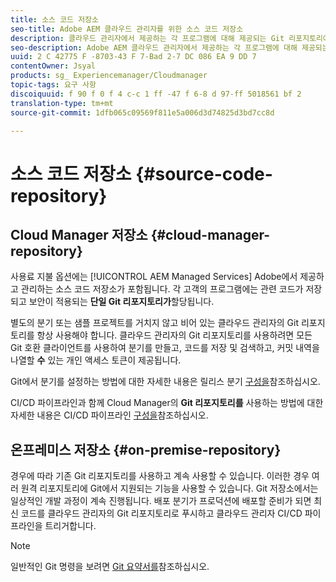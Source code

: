 ```yaml
---
title: 소스 코드 저장소
seo-title: Adobe AEM 클라우드 관리자를 위한 소스 코드 저장소
description: 클라우드 관리자에서 제공하는 각 프로그램에 대해 제공되는 Git 리포지토리에 대해 알아보려면 이 페이지를 따르십시오.
seo-description: Adobe AEM 클라우드 관리자에서 제공하는 각 프로그램에 대해 제공되는 Git 리포지토리에 대해 알려면 이 페이지를 따르십시오.
uuid: 2 C 42775 F -8703-43 F 7-Bad 2-7 DC 086 EA 9 DD 7
contentOwner: Jsyal
products: sg_ Experiencemanager/Cloudmanager
topic-tags: 요구 사항
discoiquuid: f 90 f 0 f 4 c-c 1 ff -47 f 6-8 d 97-ff 5018561 bf 2
translation-type: tm+mt
source-git-commit: 1dfb065c09569f811e5a006d3d74825d3bd7cc8d

---
```



# 소스 코드 저장소 {#source-code-repository}

## Cloud Manager 저장소 {#cloud-manager-repository}

사용료 지불 옵션에는 [!UICONTROL AEM Managed Services] Adobe에서 제공하고 관리하는 소스 코드 저장소가 포함됩니다. 각 고객의 프로그램에는 관련 코드가 저장되고 보안이 적용되는 **단일 Git 리포지토리가**할당됩니다.

별도의 분기 또는 샘플 프로젝트를 거치지 않고 비어 있는 클라우드 관리자의 Git 리포지토리를 항상 사용해야 합니다. 클라우드 관리자의 Git 리포지토리를 사용하려면 모든 Git 호환 클라이언트를 사용하여 분기를 만들고, 코드를 저장 및 검색하고, 커밋 내역을 나열할 **수** 있는 개인 액세스 토큰이 제공됩니다.

Git에서 분기를 설정하는 방법에 대한 자세한 내용은 릴리스 분기 [구성을](configure-your-release-branches.md)참조하십시오.

CI/CD 파이프라인과 함께 Cloud Manager의 **Git 리포지토리를** 사용하는 방법에 대한 자세한 내용은 CI/CD 파이프라인 [구성을](configuring-pipeline.md)참조하십시오.

## 온프레미스 저장소 {#on-premise-repository}

경우에 따라 기존 Git 리포지토리를 사용하고 계속 사용할 수 있습니다. 이러한 경우 여러 원격 리포지토리에 Git에서 지원되는 기능을 사용할 수 있습니다. Git 저장소에서는 일상적인 개발 과정이 계속 진행됩니다. 배포 분기가 프로덕션에 배포할 준비가 되면 최신 코드를 클라우드 관리자의 Git 리포지토리로 푸시하고 클라우드 관리자 CI/CD 파이프라인을 트리거합니다.

>[!NOTE]
>
>일반적인 Git 명령을 보려면 [Git 요약서를](https://education.github.com/git-cheat-sheet-education.pdf)참조하십시오.

